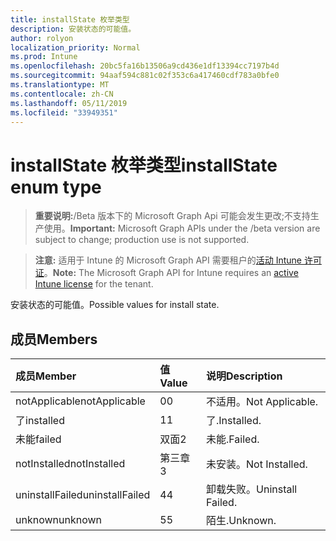 ```yaml
---
title: installState 枚举类型
description: 安装状态的可能值。
author: rolyon
localization_priority: Normal
ms.prod: Intune
ms.openlocfilehash: 20bc5fa16b13506a9cd436e1df13394cc7197b4d
ms.sourcegitcommit: 94aaf594c881c02f353c6a417460cdf783a0bfe0
ms.translationtype: MT
ms.contentlocale: zh-CN
ms.lasthandoff: 05/11/2019
ms.locfileid: "33949351"
---
```

# <a name="installstate-enum-type"></a><span data-ttu-id="ffd9f-103">installState 枚举类型</span><span class="sxs-lookup"><span data-stu-id="ffd9f-103">installState enum type</span></span>

> <span data-ttu-id="ffd9f-104">**重要说明:**/Beta 版本下的 Microsoft Graph Api 可能会发生更改;不支持生产使用。</span><span class="sxs-lookup"><span data-stu-id="ffd9f-104">**Important:** Microsoft Graph APIs under the /beta version are subject to change; production use is not supported.</span></span>

> <span data-ttu-id="ffd9f-105">**注意:** 适用于 Intune 的 Microsoft Graph API 需要租户的[活动 Intune 许可证](https://go.microsoft.com/fwlink/?linkid=839381)。</span><span class="sxs-lookup"><span data-stu-id="ffd9f-105">**Note:** The Microsoft Graph API for Intune requires an [active Intune license](https://go.microsoft.com/fwlink/?linkid=839381) for the tenant.</span></span>

<span data-ttu-id="ffd9f-106">安装状态的可能值。</span><span class="sxs-lookup"><span data-stu-id="ffd9f-106">Possible values for install state.</span></span>

## <a name="members"></a><span data-ttu-id="ffd9f-107">成员</span><span class="sxs-lookup"><span data-stu-id="ffd9f-107">Members</span></span>
|<span data-ttu-id="ffd9f-108">成员</span><span class="sxs-lookup"><span data-stu-id="ffd9f-108">Member</span></span>|<span data-ttu-id="ffd9f-109">值</span><span class="sxs-lookup"><span data-stu-id="ffd9f-109">Value</span></span>|<span data-ttu-id="ffd9f-110">说明</span><span class="sxs-lookup"><span data-stu-id="ffd9f-110">Description</span></span>|
|:---|:---|:---|
|<span data-ttu-id="ffd9f-111">notApplicable</span><span class="sxs-lookup"><span data-stu-id="ffd9f-111">notApplicable</span></span>|<span data-ttu-id="ffd9f-112">0</span><span class="sxs-lookup"><span data-stu-id="ffd9f-112">0</span></span>|<span data-ttu-id="ffd9f-113">不适用。</span><span class="sxs-lookup"><span data-stu-id="ffd9f-113">Not Applicable.</span></span>|
|<span data-ttu-id="ffd9f-114">了</span><span class="sxs-lookup"><span data-stu-id="ffd9f-114">installed</span></span>|<span data-ttu-id="ffd9f-115">1</span><span class="sxs-lookup"><span data-stu-id="ffd9f-115">1</span></span>|<span data-ttu-id="ffd9f-116">了.</span><span class="sxs-lookup"><span data-stu-id="ffd9f-116">Installed.</span></span>|
|<span data-ttu-id="ffd9f-117">未能</span><span class="sxs-lookup"><span data-stu-id="ffd9f-117">failed</span></span>|<span data-ttu-id="ffd9f-118">双面</span><span class="sxs-lookup"><span data-stu-id="ffd9f-118">2</span></span>|<span data-ttu-id="ffd9f-119">未能.</span><span class="sxs-lookup"><span data-stu-id="ffd9f-119">Failed.</span></span>|
|<span data-ttu-id="ffd9f-120">notInstalled</span><span class="sxs-lookup"><span data-stu-id="ffd9f-120">notInstalled</span></span>|<span data-ttu-id="ffd9f-121">第三章</span><span class="sxs-lookup"><span data-stu-id="ffd9f-121">3</span></span>|<span data-ttu-id="ffd9f-122">未安装。</span><span class="sxs-lookup"><span data-stu-id="ffd9f-122">Not Installed.</span></span>|
|<span data-ttu-id="ffd9f-123">uninstallFailed</span><span class="sxs-lookup"><span data-stu-id="ffd9f-123">uninstallFailed</span></span>|<span data-ttu-id="ffd9f-124">4</span><span class="sxs-lookup"><span data-stu-id="ffd9f-124">4</span></span>|<span data-ttu-id="ffd9f-125">卸载失败。</span><span class="sxs-lookup"><span data-stu-id="ffd9f-125">Uninstall Failed.</span></span>|
|<span data-ttu-id="ffd9f-126">unknown</span><span class="sxs-lookup"><span data-stu-id="ffd9f-126">unknown</span></span>|<span data-ttu-id="ffd9f-127">5</span><span class="sxs-lookup"><span data-stu-id="ffd9f-127">5</span></span>|<span data-ttu-id="ffd9f-128">陌生.</span><span class="sxs-lookup"><span data-stu-id="ffd9f-128">Unknown.</span></span>|




